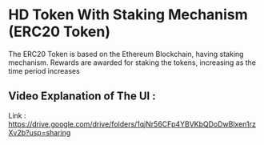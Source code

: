# HD Token With Staking Mechanism (ERC20 Token)

The ERC20 Token is based on the Ethereum Blockchain, having staking mechanism. Rewards are awarded for staking the tokens, increasing as the time period increases

## Video Explanation of The UI : 
Link : https://drive.google.com/drive/folders/1qjNr56CFp4YBVKbQDoDwBlxen1rzXv2b?usp=sharing
